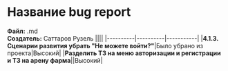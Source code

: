 # Название bug report 
**Файл:** .md  
**Создатель:** Саттаров Рузель
||||
|----------|----------|-----------|
|**4.1.3. Сценарии развития убрать "Не можете войти?"**|Было убрано из проекта|Высокий|
|**Разделить ТЗ на меню авторизации и регистрации и ТЗ на арену фарма**||Высокий|